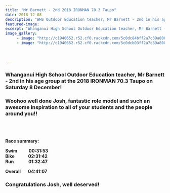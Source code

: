 ```yaml
---
title: "Mr Barnett - 2nd 2018 IRONMAN 70.3 Taupo"
date: 2018-12-08
description: "WHS Outdoor Education teacher, Mr Barnett - 2nd in his age group at the Half Ironman in Taupo on Saturday..."
featured-image: 
excerpt: "Whanganui High School Outdoor Education teacher, Mr Barnett - 2nd in his age group at the Half Ironman in Taupo on Saturday 8 December!"
image_gallery:
	 - image: "http://c1940652.r52.cf0.rackcdn.com/5c0dc84bff2a7c39a8001130/BJ-image-of-ironman-taupo.jpg"
	 - image: "http://c1940652.r52.cf0.rackcdn.com/5c0dcb03ff2a7c39a8001132/BJ-love-taupo-sign.jpg"
	
	
	
---
```


<h3>Whanganui High School Outdoor Education teacher, Mr Barnett - 2nd in his age group at the 2018 IRONMAN 70.3 Taupo on Saturday 8 December!</h3>
<h3>Woohoo well done Josh, fantastic role model and such an awesome inspiration to all of your students and the people around you!!<br /><br /></h3>
<p><strong><br /></strong></p>
<p><strong>Race summary:</strong></p>
<p><strong>Swim&nbsp; &nbsp; &nbsp; &nbsp; &nbsp; &nbsp;00:31:53</strong><br /><strong>Bike&nbsp; &nbsp; &nbsp; &nbsp; &nbsp; &nbsp; &nbsp;02:31:42</strong><br /><strong>Run&nbsp; &nbsp; &nbsp; &nbsp; &nbsp; &nbsp; &nbsp; 01:32:47</strong></p>
<p><strong>Overall&nbsp; &nbsp; &nbsp; &nbsp;04:41:07</strong></p>
<h3><span>Congratulations Josh, well deserved!</span></h3>

